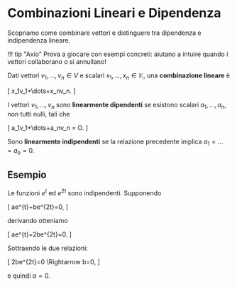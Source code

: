 # Combinazioni Lineari e Dipendenza

Scopriamo come combinare vettori e distinguere tra dipendenza e indipendenza lineare.

!!! tip "Axio"
    Prova a giocare con esempi concreti: aiutano a intuire quando i vettori collaborano o si annullano!

Dati vettori $v_1,\dots,v_n\in V$ e scalari $x_1,\dots,x_n\in\mathbb{K}$,
una **combinazione lineare** è

\[
x_1v_1+\dots+x_nv_n.
\]

I vettori $v_1,\dots,v_n$ sono **linearmente dipendenti** se esistono scalari
$a_1,\dots,a_n$, non tutti nulli, tali che

\[
a_1v_1+\dots+a_nv_n = O.
\]

Sono **linearmente indipendenti** se la relazione precedente implica
$a_1=\dots=a_n=0$.

## Esempio

Le funzioni $e^t$ ed $e^{2t}$ sono indipendenti. Supponendo

\[
ae^{t}+be^{2t}=0,
\]

derivando otteniamo

\[
ae^{t}+2be^{2t}=0.
\]

Sottraendo le due relazioni:

\[
2be^{2t}=0 \Rightarrow b=0,
\]

e quindi $a=0$.
